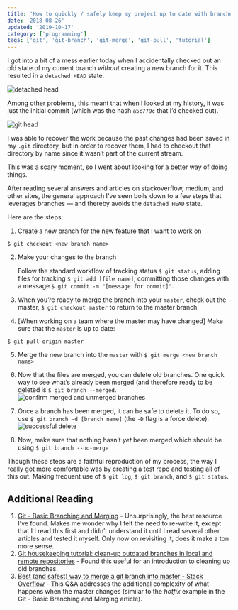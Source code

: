 ```yaml
---
title: 'How to quickly / safely keep my project up to date with branches (and avoid avoidable problems)'
date: '2018-08-26'
updated: '2019-10-17'
category: ['programming']
tags: ['git', 'git-branch', 'git-merge', 'git-pull', 'tutorial']
---
```


I got into a bit of a mess earlier today when I accidentally checked out an old state of my current branch _without_ creating a new branch for it. This resulted in a `detached HEAD` state.

![detached head](./img1.png)

Among other problems, this meant that when I looked at my history, it was just the initial commit (which was the hash `a5c779c` that I’d checked out).

![git head](./img2.png)

I was able to recover the work because the past changes had been saved in my `.git` directory, but in order to recover them, I had to checkout that directory by name since it wasn’t part of the current stream.

This was a scary moment, so I went about looking for a better way of doing things.

After reading several answers and articles on stackoverflow, medium, and other sites, the general approach I’ve seen boils down to a few steps that leverages branches — and thereby avoids the `detached HEAD` state.

Here are the steps:

1. Create a new branch for the new feature that I want to work on

```shell
$ git checkout <new branch name>
```

2. Make your changes to the branch


    Follow the standard workflow of tracking status `$ git status`, adding files for tracking `$ git add [file name]`, committing those changes with a message `$ git commit -m "[message for commit]"`.

3. When you’re ready to merge the branch into your `master`, check out the master, `$ git checkout master` to return to the master branch

4. [When working on a team where the master may have changed] Make sure that the `master` is up to date:

```shell
$ git pull origin master
```

5. Merge the new branch into the `master` with `$ git merge <new branch name>`

6. Now that the files are merged, you can delete old branches. One quick way to see what’s already been merged (and therefore ready to be deleted is `$ git branch --merged`.
   ![confirm merged and unmerged branches](./img3.png)
7. Once a branch has been merged, it can be safe to delete it. To do so, use `$ git branch -d [branch name]` (the `-D` flag is a force delete).
   ![successful delete](./img4.png)
8. Now, make sure that nothing hasn’t _yet_ been merged which should be using `$ git branch --no-merge`

Though these steps are a faithful reproduction of my process, the way I really got more comfortable was by creating a test repo and testing all of this out. Making frequent use of `$ git log`, `$ git branch`, and `$ git status`.

## Additional Reading

1. [Git - Basic Branching and Merging](https://git-scm.com/book/en/v2/Git-Branching-Basic-Branching-and-Merging) \- Unsurprisingly, the best resource I’ve found. Makes me wonder why I felt the need to re-write it, except that I I read this first and didn’t understand it until I read several other articles and tested it myself. Only now on revisiting it, does it make a ton more sense.
2. [Git housekeeping tutorial: clean-up outdated branches in local and remote repositories](https://railsware.com/blog/2014/08/11/git-housekeeping-tutorial-clean-up-outdated-branches-in-local-and-remote-repositories/) \- Found this useful for an introduction to cleaning up old branches.
3. [Best (and safest) way to merge a git branch into master - Stack Overflow](https://stackoverflow.com/questions/5601931/best-and-safest-way-to-merge-a-git-branch-into-master) \- This Q&A addresses the additional complexity of what happens when the master changes (similar to the _hotfix_ example in the Git - Basic Branching and Merging article).

